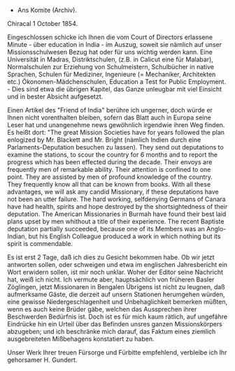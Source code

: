 + Ans Komite (Archiv).

 Chiracal 1 October 1854.

Eingeschlossen schicke ich Ihnen die vom Court of Directors erlassene Minute - über education in India - im Auszug, soweit sie nämlich auf unser Missionsschulwesen Bezug hat oder für uns wichtig werden kann. Eine Universität in Madras, Distriktschulen, (z.B. in Calicut eine für Malabar), Normalschulen zur Erziehung von Schulmeistern, Schulbücher in native Sprachen, Schulen für Mediziner, Ingenieure (= Mechaniker, Architekten etc.) Ökonomen-Mädchenschulen, Education a Test for Public Employment. - Dies sind etwa die übrigen Kapitel, das Ganze unleugbar mit viel Einsicht und in bester Absicht aufgesetzt.

Einen Artikel des "Friend of India" berühre ich ungerner, doch würde er Ihnen nicht vorenthalten bleiben, sofern das Blatt auch in Europa seine Leser hat und unangenehme news gewöhnlich irgendwie ihren Weg finden. Es heißt dort: "The great Mission Societies have for years followed the plan enlogized by Mr. Blackett and Mr. Bright (nämlich Indien durch eine Parlaments-Deputation besuchen zu lassen). They send out deputations to examine the stations, to scour the country for 6 months and to report the progress which has been effected during the decade. Their envoys are frequently men of remarkable ability. Their attention is confined to one point. They are assisted by men of profound knowledge of the country. They frequently know all that can be known from books. With all these advantages, we will ask any candid Missionary, if these deputations have not been an utter failure. The hard working, selfdenying Germans of Canara have had health, spirits and hope destroyed by the shortsightedness of their deputation. The American Missionaries in Burmah have found their best laid plans upset by men whithout a title of their experience. The recent Baptiste deputation partially succeeded, because one of its Members was an Anglo-Indian, but his English Colleague produced a work in which nothing but its spirit is commendable.

Es ist erst 2 Tage, daß ich dies zu Gesicht bekommen habe. Ob wir jetzt antworten sollen, oder schweigen und etwa im englischen Jahresbericht ein Wort erwidern sollen, ist mir noch unklar. Woher der Editor seine Nachricht hat, weiß ich nicht. Ich vermute aber, hauptsächlich von früheren Basler Zöglingen, jetzt Missionaren in Bengalen Übrigens ist nicht zu leugnen, daß aufmerksame Gäste, die derzeit auf unsern Stationen herumgehen würden, eine gewisse Niedergeschlagenheit und Unbehaglichkeit bemerken müßten, wenn es auch keine Brüder gäbe, welchen das Aussprechen ihrer Beschwerden Bedürfnis ist. Doch ist es für mich kaum rätlich, auf ungefähre Eindrücke hin ein Urteil über das Befinden unsres ganzen Missionskörpers abzugeben; und ich beschränke mich darauf, das Faktum eines ziemlich ausgebreiteten Mißbehagens konstatiert zu haben.

Unser Werk Ihrer treuen Fürsorge und Fürbitte empfehlend, verbleibe ich  Ihr gehorsamer
 H. Gundert.

